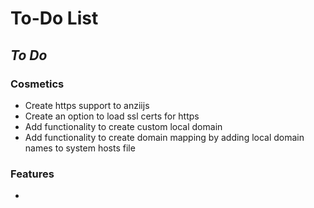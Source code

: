 # To-Do List

## **_To Do_**

### Cosmetics

- Create https support to anziijs
- Create an option to load ssl certs for https
- Add functionality to create custom local domain
- Add functionality to create domain mapping by adding local domain names to system hosts file

### Features

-
